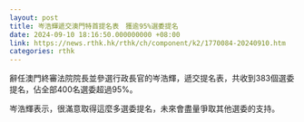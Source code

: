 ```yaml
---
layout: post
title: 岑浩輝遞交澳門特首提名表　獲逾95%選委提名
date: 2024-09-10 18:16:50.000000000 +08:00
link: https://news.rthk.hk/rthk/ch/component/k2/1770084-20240910.htm
categories: rthk
---
```


辭任澳門終審法院院長並參選行政長官的岑浩輝，遞交提名表，共收到383個選委提名，佔全部400名選委超過95%。

岑浩輝表示，很滿意取得這麼多選委提名，未來會盡量爭取其他選委的支持。
